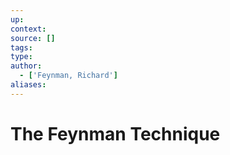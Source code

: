 ```yaml
---
up:
context:
source: []
tags: 
type:
author:
  - ['Feynman, Richard']
aliases:
---
```


# The Feynman Technique
